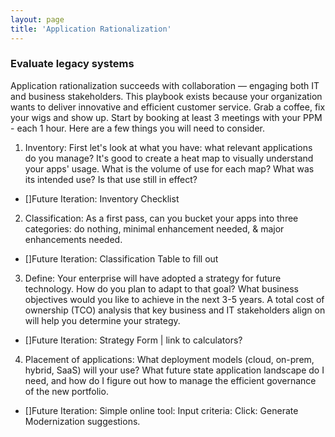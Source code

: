 ```yaml
---
layout: page
title: 'Application Rationalization'
---
```

### Evaluate legacy systems

Application rationalization succeeds with collaboration — engaging both IT and business stakeholders. This playbook exists because your organization wants to deliver innovative and efficient customer service. Grab a coffee, fix your wigs and show up. Start by booking at least 3 meetings with your PPM - each 1 hour. Here are a few things you will need to consider.  

1. Inventory: First let's look at what you have: what relevant applications do you manage? It's good to create a heat map to visually understand your apps' usage. What is the volume of use for each map? What was its intended use? Is that use still in effect?  
- []Future Iteration: Inventory Checklist
2. Classification: As a first pass, can you bucket your apps into three categories: do nothing, minimal enhancement needed, & major enhancements needed.
- []Future Iteration: Classification Table to fill out  
3. Define: Your enterprise will have adopted a strategy for future technology. How do you plan to adapt to that goal? What business objectives would you like to achieve in the next 3-5 years. A total cost of ownership (TCO) analysis that key business and IT stakeholders align on will help you determine your strategy.
- []Future Iteration: Strategy Form | link to calculators?  
4. Placement of applications: What deployment models (cloud, on-prem, hybrid, SaaS) will your use? What future state application landscape do I need, and how do I figure out how to manage the efficient governance of the new portfolio.
- []Future Iteration: Simple online tool: Input criteria: Click: Generate Modernization suggestions.  

